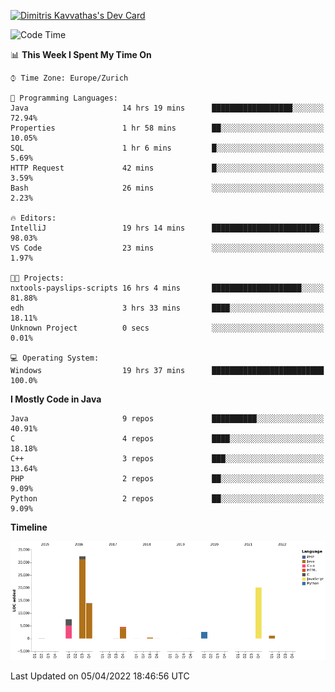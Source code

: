 <a href="https://app.daily.dev/JimR21"><img src="https://api.daily.dev/devcards/1a6ea627b9cf4de4a4f1b5f5cac8c85e.png?r=t8i" width="400" alt="Dimitris Kavvathas's Dev Card"/></a>

<!--START_SECTION:waka-->
![Code Time](http://img.shields.io/badge/Code%20Time-3%2C443%20hrs%2039%20mins-blue)

📊 **This Week I Spent My Time On** 

```text
⌚︎ Time Zone: Europe/Zurich

💬 Programming Languages: 
Java                     14 hrs 19 mins      ██████████████████░░░░░░░   72.94% 
Properties               1 hr 58 mins        ██░░░░░░░░░░░░░░░░░░░░░░░   10.05% 
SQL                      1 hr 6 mins         █░░░░░░░░░░░░░░░░░░░░░░░░   5.69% 
HTTP Request             42 mins             █░░░░░░░░░░░░░░░░░░░░░░░░   3.59% 
Bash                     26 mins             ░░░░░░░░░░░░░░░░░░░░░░░░░   2.23%

🔥 Editors: 
IntelliJ                 19 hrs 14 mins      ████████████████████████░   98.03% 
VS Code                  23 mins             ░░░░░░░░░░░░░░░░░░░░░░░░░   1.97%

🐱‍💻 Projects: 
nxtools-payslips-scripts 16 hrs 4 mins       ████████████████████░░░░░   81.88% 
edh                      3 hrs 33 mins       ████░░░░░░░░░░░░░░░░░░░░░   18.11% 
Unknown Project          0 secs              ░░░░░░░░░░░░░░░░░░░░░░░░░   0.01%

💻 Operating System: 
Windows                  19 hrs 37 mins      █████████████████████████   100.0%

```

**I Mostly Code in Java** 

```text
Java                     9 repos             ██████████░░░░░░░░░░░░░░░   40.91% 
C                        4 repos             ████░░░░░░░░░░░░░░░░░░░░░   18.18% 
C++                      3 repos             ███░░░░░░░░░░░░░░░░░░░░░░   13.64% 
PHP                      2 repos             ██░░░░░░░░░░░░░░░░░░░░░░░   9.09% 
Python                   2 repos             ██░░░░░░░░░░░░░░░░░░░░░░░   9.09%

```


**Timeline**

![Chart not found](https://raw.githubusercontent.com/JimR21/JimR21/master/charts/bar_graph.png) 


 Last Updated on 05/04/2022 18:46:56 UTC
<!--END_SECTION:waka-->

<!--
**JimR21/JimR21** is a ✨ _special_ ✨ repository because its `README.md` (this file) appears on your GitHub profile.

Here are some ideas to get you started:

- 🔭 I’m currently working on ...
- 🌱 I’m currently learning ...
- 👯 I’m looking to collaborate on ...
- 🤔 I’m looking for help with ...
- 💬 Ask me about ...
- 📫 How to reach me: ...
- 😄 Pronouns: ...
- ⚡ Fun fact: ...
-->
